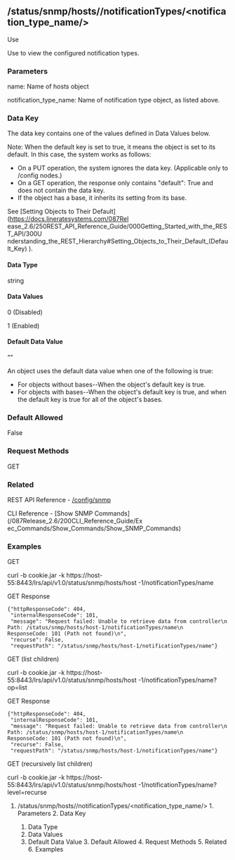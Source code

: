 ## /status/snmp/hosts/<name>/notificationTypes/<notification_type_name/>

Use

Use to view the configured notification types.

### Parameters

name: Name of hosts object

notification_type_name: Name of notification type object, as listed above.

### Data Key

The data key contains one of the values defined in Data Values below.

Note: When the default key is set to true, it means the object is set to its
default. In this case, the system works as follows:

  * On a PUT operation, the system ignores the data key. (Applicable only to /config nodes.)
  * On a GET operation, the response only contains "default": True and does not contain the data key.
  * If the object has a base, it inherits its setting from its base.

See [Setting Objects to Their Default](https://docs.lineratesystems.com/087Rel
ease_2.6/250REST_API_Reference_Guide/000Getting_Started_with_the_REST_API/300U
nderstanding_the_REST_Hierarchy#Setting_Objects_to_Their_Default_(Default_Key)
).

#### Data Type

string

#### Data Values

0 (Disabled)

1 (Enabled)

#### Default Data Value

""

An object uses the default data value when one of the following is true:

  * For objects without bases--When the object's default key is true.
  * For objects with bases--When the object's default key is true, and when the default key is true for all of the object's bases.

### Default Allowed

False

### Request Methods

GET

### Related

REST API Reference -
[/config/snmp](/087Release_2.6/250REST_API_Reference_Guide/status/snmp)

CLI Reference - [Show SNMP Commands](/087Release_2.6/200CLI_Reference_Guide/Ex
ec_Commands/Show_Commands/Show_SNMP_Commands)

### Examples

GET

curl -b cookie.jar -k https://host-55:8443/lrs/api/v1.0/status/snmp/hosts/host
-1/notificationTypes/name

GET Response

    
    
    {"httpResponseCode": 404,
     "internalResponseCode": 101,
     "message": "Request failed: Unable to retrieve data from controller\n  Path: /status/snmp/hosts/host-1/notificationTypes/name\n  ResponseCode: 101 (Path not found)\n",
     "recurse": False,
     "requestPath": "/status/snmp/hosts/host-1/notificationTypes/name"}
    

GET (list children)

curl -b cookie.jar -k https://host-55:8443/lrs/api/v1.0/status/snmp/hosts/host
-1/notificationTypes/name?op=list

GET Response

    
    
    {"httpResponseCode": 404,
     "internalResponseCode": 101,
     "message": "Request failed: Unable to retrieve data from controller\n  Path: /status/snmp/hosts/host-1/notificationTypes/name\n  ResponseCode: 101 (Path not found)\n",
     "recurse": False,
     "requestPath": "/status/snmp/hosts/host-1/notificationTypes/name"}
    

GET (recursively list children)

curl -b cookie.jar -k https://host-55:8443/lrs/api/v1.0/status/snmp/hosts/host
-1/notificationTypes/name?level=recurse

  1. /status/snmp/hosts/<name>/notificationTypes/<notification_type_name/>
    1. Parameters
    2. Data Key
      1. Data Type
      2. Data Values
      3. Default Data Value
    3. Default Allowed
    4. Request Methods
    5. Related
    6. Examples

